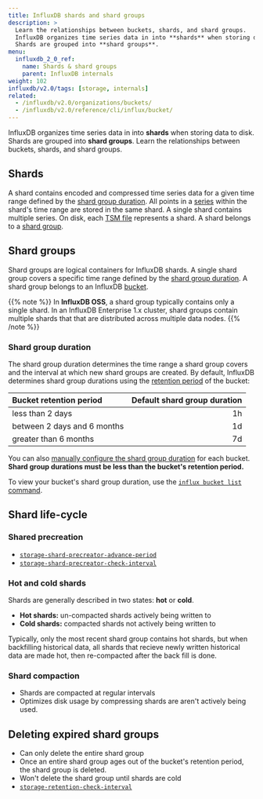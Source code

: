 ```yaml
---
title: InfluxDB shards and shard groups
description: >
  Learn the relationships between buckets, shards, and shard groups.
  InfluxDB organizes time series data in into **shards** when storing data to disk.
  Shards are grouped into **shard groups**.
menu:
  influxdb_2_0_ref:
    name: Shards & shard groups
    parent: InfluxDB internals
weight: 102
influxdb/v2.0/tags: [storage, internals]
related:
  - /influxdb/v2.0/organizations/buckets/
  - /influxdb/v2.0/reference/cli/influx/bucket/
---
```


InfluxDB organizes time series data in into **shards** when storing data to disk.
Shards are grouped into **shard groups**.
Learn the relationships between buckets, shards, and shard groups.

<!-- page TOC -->

## Shards
A shard contains encoded and compressed time series data for a given time range
defined by the [shard group duration](#shard-group-duration).
All points in a [series](#series) within the shard's time range are stored in the same shard.
A single shard contains multiple series.
On disk, each [TSM file](/influxdb/v2.0/reference/internals/storage-engine/#time-structured-merge-tree-tsm) represents a shard.
A shard belongs to a [shard group](#shard-groups).

## Shard groups
Shard groups are logical containers for InfluxDB shards.
A single shard group covers a specific time range defined by
the [shard group duration](#shard-group-duration).
A shard group belongs to an InfluxDB [bucket](/influxdb/v2.0/reference/glossary/#bucket).

{{% note %}}
In **InfluxDB OSS**, a shard group typically contains only a single shard.
In an InfluxDB Enterprise 1.x cluster, shard groups contain multiple shards that
that are distributed across multiple data nodes.
{{% /note %}}

### Shard group duration
The shard group duration determines the time range a shard group covers
and the interval at which new shard groups are created.
By default, InfluxDB determines shard group durations using
the [retention period](/influxdb/v2.0/reference/glossary/#retention-period)
of the bucket:

| Bucket retention period     | Default shard group duration |
|:-----------------------     | ----------------------------:|
| less than 2 days            | 1h                           |
| between 2 days and 6 months | 1d                           |
| greater than 6 months       | 7d                           |

You can also [manually configure the shard group duration](#) for each bucket.
**Shard group durations must be less than the bucket's retention period.**

To view your bucket's shard group duration, use the
[`influx bucket list` command](/influxdb/v2.0/reference/cli/influx/bucket/list/).

<!-- Shard diagram -->

## Shard life-cycle

### Shared precreation
  - [`storage-shard-precreator-advance-period`](/influxdb/v2.0/reference/config-options/#storage-shard-precreator-advance-period)
  - [`storage-shard-precreator-check-interval`](/influxdb/v2.0/reference/config-options/#storage-shard-precreator-check-interval)

### Hot and cold shards
Shards are generally described in two states: **hot** or **cold**.

- **Hot shards:** un-compacted shards actively being written to
- **Cold shards:** compacted shards not actively being written to

Typically, only the most recent shard group contains hot shards, but when backfilling
historical data, all shards that recieve newly written historical data are made hot,
then re-compacted after the back fill is done.

### Shard compaction
- Shards are compacted at regular intervals
- Optimizes disk usage by compressing shards are aren't actively being used.

## Deleting expired shard groups
- Can only delete the entire shard group
- Once an entire shard group ages out of the bucket's retention period, the shard group is deleted.
- Won't delete the shard group until shards are cold
- [`storage-retention-check-interval`](/influxdb/v2.0/reference/config-options/#storage-retention-check-interval)
